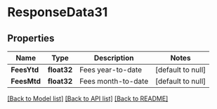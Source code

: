 # ResponseData31

## Properties
Name | Type | Description | Notes
------------ | ------------- | ------------- | -------------
**FeesYtd** | **float32** | Fees year-to-date | [default to null]
**FeesMtd** | **float32** | Fees month-to-date | [default to null]

[[Back to Model list]](../README.md#documentation-for-models) [[Back to API list]](../README.md#documentation-for-api-endpoints) [[Back to README]](../README.md)


